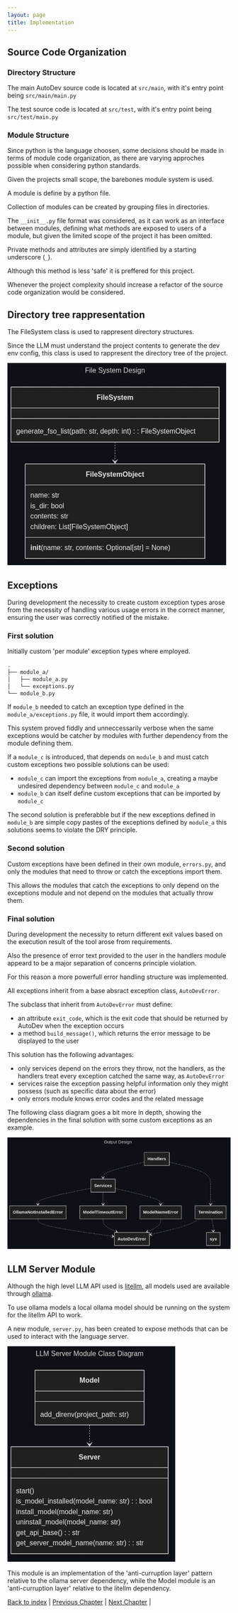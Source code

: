 ```yaml
---
layout: page
title: Implementation
---
```


## Source Code Organization

### Directory Structure

The main AutoDev source code is located at `src/main`, with it's entry point being `src/main/main.py`

The test source code is located at `src/test`, with it's entry point being `src/test/main.py`

### Module Structure

Since python is the language choosen, some decisions should be made in terms of module code organization, as there are varying approches possible when considering python standards.

Given the projects small scope, the barebones module system is used.

A module is define by a python file.

Collection of modules can be created by grouping files in directories.

The `__init__.py` file format was considered, as it can work as an interface between modules, defining what methods are exposed to users of a module, but given the limited scope of the project it has been omitted.

Private methods and attributes are simply identified by a starting underscore (`_`).

Although this method is less 'safe' it is preffered for this project.

Whenever the project complexity should increase a refactor of the source code organization would be considered.

## Directory tree rappresentation

The FileSystem class is used to rappresent directory structures.

Since the LLM must understand the project contents to generate the dev env config, this class is used to rappresent the directory tree of the project.

![File system design](./assets/mermaid/fs_design.png)

## Exceptions

During development the necessity to create custom exception types arose from the necessity of handling various usage errors in the correct manner, ensuring the user was correctly notified of the mistake.

### First solution

Initially custom 'per module' exception types where employed.

<!--
generated with https://tree.nathanfriend.com/ 

module_a
    module_a.py
    exceptions.py
module_b.py
-->
```none
.
├── module_a/
│   ├── module_a.py
│   └── exceptions.py
└── module_b.py
```

If `module_b` needed to catch an exception type defined in the `module_a/exceptions.py` file, it would import them accordingly.

This system proved fiddly and unneccessarily verbose when the same exceptions would be catcher by modules with further dependency from the module defining them.

If a `module_c` is introduced, that depends on `module_b` and must catch custom exceptions two possible solutions can be used:


- `module_c` can import the exceptions from `module_a`, creating a maybe undesired dependency between `module_c` and `module_a`
- `module_b` can itself define custom exceptions that can be imported by `module_c`

The second solution is preferabble but if the new exceptions defined in `module_b` are simple copy pastes of the exceptions defined by `module_a` this solutions seems to violate the DRY principle.

### Second solution

Custom exceptions have been defined in their own module, `errors.py`, and only the modules that need to throw or catch the exceptions import them.

This allows the modules that catch the exceptions to only depend on the exceptions module and not depend on the modules that actually throw them.

### Final solution

During development the necessity to return different exit values based on the execution result of the tool arose from requirements.

Also the presence of error text provided to the user in the handlers module appeard to be a major separation of concerns principle violation.

For this reason a more powerfull error handling structure was implemented.

All exceptions inherit from a base absract exception class, `AutoDevError`.

The subclass that inherit from `AutoDevError` must define:

- an attribute `exit_code`, which is the exit code that should be returned by AutoDev when the exception occurs
- a method `build_message()`, which returns the error message to be displayed to the user

This solution has the following advantages:

- only services depend on the errors they throw, not the handlers, as the handlers treat every exception catched the same way, as `AutoDevError`
- services raise the exception passing helpful information only they might possess (such as specific data about the error)
- only errors module knows error codes and the related message

The following class diagram goes a bit more in depth, showing the dependencies in the final solution with some custom exceptions as an example.

![File system design](./assets/mermaid/error.png)

## LLM Server Module

Although the high level LLM API used is [litellm](https://www.litellm.ai/), all models used are available through [ollama](https://ollama.com/).

To use ollama models a local ollama model should be running on the system for the litellm API to work.

A new module, `server.py`, has been created to expose methods that can be used to interact with the language server.

![llm server class diagram](./assets/mermaid/llm_server.png)

This module is an implementation of the 'anti-curruption layer' pattern relative to the ollama server dependency, while the Model module is an 'anti-curruption layer' relative to the litellm dependency.

[Back to index](./index.md) |
[Previous Chapter](./detailed-design.md) |
[Next Chapter](./testing.md) |

